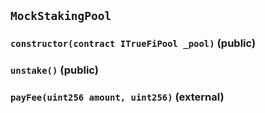 ## `MockStakingPool`






### `constructor(contract ITrueFiPool _pool)` (public)





### `unstake()` (public)





### `payFee(uint256 amount, uint256)` (external)






